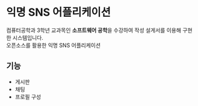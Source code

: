 # 익명 SNS 어플리케이션

컴퓨터공학과 3학년 교과목인 **소프트웨어 공학**을 수강하여 작성 설게서를 이용해 구현한 시스템입니다.  
오픈소스를 활용한 익명 SNS 어플리케이션

## 기능

- 게시판
- 채팅
- 프로필 구성
